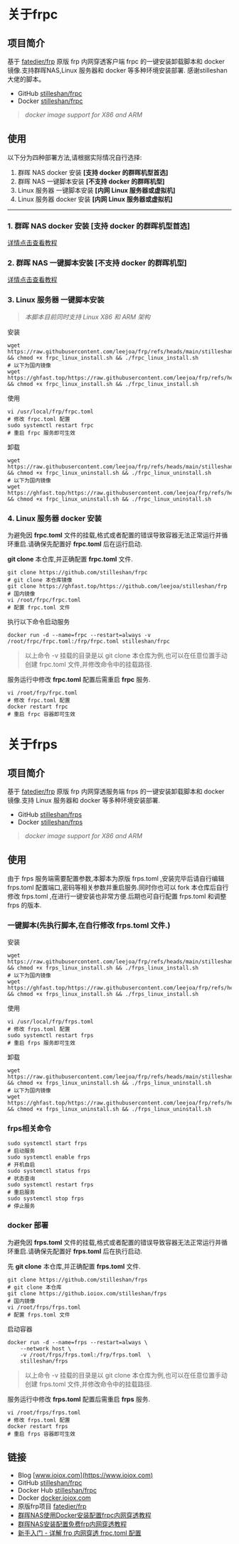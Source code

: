 # 关于frpc
## 项目简介
基于 [fatedier/frp](https://github.com/fatedier/frp) 原版 frp 内网穿透客户端 frpc 的一键安装卸载脚本和 docker 镜像.支持群晖NAS,Linux 服务器和 docker 等多种环境安装部署.
感谢stilleshan大佬的脚本。
- GitHub [stilleshan/frpc](https://github.com/stilleshan/frpc)
- Docker [stilleshan/frpc](https://hub.docker.com/r/stilleshan/frpc)
> *docker image support for X86 and ARM*

## 使用
以下分为四种部署方法,请根据实际情况自行选择:

1. 群晖 NAS docker 安装 **[支持 docker 的群晖机型首选]**
2. 群晖 NAS 一键脚本安装 **[不支持 docker 的群晖机型]**
3. Linux 服务器 一键脚本安装 **[内网 Linux 服务器或虚拟机]**
4. Linux 服务器 docker 安装 **[内网 Linux 服务器或虚拟机]**

---

### 1. 群晖 NAS docker 安装 **[支持 docker 的群晖机型首选]** 
[详情点击查看教程](https://www.ioiox.com/archives/26.html)

### 2. 群晖 NAS 一键脚本安装 **[不支持 docker 的群晖机型]**
[详情点击查看教程](https://www.ioiox.com/archives/6.html)

### 3. Linux 服务器 一键脚本安装
> *本脚本目前同时支持 Linux X86 和 ARM 架构*

安装
```shell
wget https://raw.githubusercontent.com/leejoa/frp/refs/heads/main/stilleshan/frpc_linux_install.sh && chmod +x frpc_linux_install.sh && ./frpc_linux_install.sh
# 以下为国内镜像
wget https://ghfast.top/https://raw.githubusercontent.com/leejoa/frp/refs/heads/main/stilleshan/frpc_linux_install.sh && chmod +x frpc_linux_install.sh && ./frpc_linux_install.sh
```

使用
```shell
vi /usr/local/frp/frpc.toml
# 修改 frpc.toml 配置
sudo systemctl restart frpc
# 重启 frpc 服务即可生效
```

卸载
```shell
wget https://raw.githubusercontent.com/leejoa/frp/refs/heads/main/stilleshan/frpc_linux_uninstall.sh && chmod +x frpc_linux_uninstall.sh && ./frpc_linux_uninstall.sh
# 以下为国内镜像
wget https://ghfast.top/https://raw.githubusercontent.com/leejoa/frp/refs/heads/main/stilleshan/frpc_linux_uninstall.sh && chmod +x frpc_linux_uninstall.sh && ./frpc_linux_uninstall.sh
```

### 4. Linux 服务器 docker 安装
为避免因 **frpc.toml** 文件的挂载,格式或者配置的错误导致容器无法正常运行并循环重启.请确保先配置好 **frpc.toml** 后在运行启动.

**git clone** 本仓库,并正确配置 **frpc.toml** 文件.
```shell
git clone https://github.com/stilleshan/frpc
# git clone 本仓库镜像
git clone https://ghfast.top/https://github.com/leejoa/stilleshan/frp
# 国内镜像
vi /root/frpc/frpc.toml
# 配置 frpc.toml 文件
```

执行以下命令启动服务
```shell
docker run -d --name=frpc --restart=always -v /root/frpc/frpc.toml:/frp/frpc.toml stilleshan/frpc
```
> 以上命令 -v 挂载的目录是以 git clone 本仓库为例,也可以在任意位置手动创建 frpc.toml 文件,并修改命令中的挂载路径.

服务运行中修改 **frpc.toml** 配置后需重启 **frpc** 服务.
```shell
vi /root/frp/frpc.toml
# 修改 frpc.toml 配置
docker restart frpc
# 重启 frpc 容器即可生效
```



# 关于frps
## 项目简介
基于 [fatedier/frp](https://github.com/fatedier/frp) 原版 frp 内网穿透服务端 frps 的一键安装卸载脚本和 docker 镜像.支持 Linux 服务器和 docker 等多种环境安装部署.

- GitHub [stilleshan/frps](https://github.com/stilleshan/frps)
- Docker [stilleshan/frps](https://hub.docker.com/r/stilleshan/frps)
> *docker image support for X86 and ARM*

## 使用
由于 frps 服务端需要配置参数,本脚本为原版 frps.toml ,安装完毕后请自行编辑 frps.toml 配置端口,密码等相关参数并重启服务.同时你也可以 fork 本仓库后自行修改 frps.toml ,在进行一键安装也非常方便.后期也可自行配置 frps.toml 和调整 frps 的版本.

### 一键脚本(先执行脚本,在自行修改 frps.toml 文件.)
安装
```shell
wget https://raw.githubusercontent.com/leejoa/frp/refs/heads/main/stilleshan/frps_linux_install.sh && chmod +x frps_linux_install.sh && ./frps_linux_install.sh
# 以下为国内镜像
wget https://ghfast.top/https://raw.githubusercontent.com/leejoa/frp/refs/heads/main/stilleshan/frps_linux_install.sh && chmod +x frps_linux_install.sh && ./frps_linux_install.sh
```

使用
```shell
vi /usr/local/frp/frps.toml
# 修改 frps.toml 配置
sudo systemctl restart frps
# 重启 frps 服务即可生效
```

卸载
```shell
wget https://raw.githubusercontent.com/leejoa/frp/refs/heads/main/stilleshan/frps_linux_uninstall.sh && chmod +x frps_linux_uninstall.sh && ./frps_linux_uninstall.sh
# 以下为国内镜像
wget https://ghfast.top/https://raw.githubusercontent.com/leejoa/frp/refs/heads/main/stilleshan/frps_linux_uninstall.sh && chmod +x frps_linux_uninstall.sh && ./frps_linux_uninstall.sh
```


### frps相关命令
```shell
sudo systemctl start frps
# 启动服务 
sudo systemctl enable frps
# 开机自启
sudo systemctl status frps
# 状态查询
sudo systemctl restart frps
# 重启服务
sudo systemctl stop frps
# 停止服务
```

### docker 部署
为避免因 **frps.toml** 文件的挂载,格式或者配置的错误导致容器无法正常运行并循环重启.请确保先配置好 **frps.toml** 后在执行启动.

先 **git clone** 本仓库,并正确配置 **frps.toml** 文件.
```shell
git clone https://github.com/stilleshan/frps
# git clone 本仓库
git clone https://github.ioiox.com/stilleshan/frps
# 国内镜像
vi /root/frps/frps.toml
# 配置 frps.toml 文件
```
启动容器
```shell
docker run -d --name=frps --restart=always \
    --network host \
    -v /root/frps/frps.toml:/frp/frps.toml  \
    stilleshan/frps
```
> 以上命令 -v 挂载的目录是以 git clone 本仓库为例,也可以在任意位置手动创建 frps.toml 文件,并修改命令中的挂载路径.

服务运行中修改 **frps.toml** 配置后需重启 **frps** 服务.
```shell
vi /root/frps/frps.toml
# 修改 frps.toml 配置
docker restart frps
# 重启 frps 容器即可生效
```




## 链接
- Blog [www.ioiox.com](https://www.ioiox.com)
- GitHub [stilleshan/frpc](https://github.com/stilleshan/frpc)
- Docker Hub [stilleshan/frpc](https://hub.docker.com/r/stilleshan/frpc)
- Docker [docker.ioiox.com](https://docker.ioiox.com)
- 原版frp项目 [fatedier/frp](https://github.com/fatedier/frp)
- [群晖NAS使用Docker安装配置frpc内网穿透教程](https://www.ioiox.com/archives/26.html) 
- [群晖NAS安装配置免费frp内网穿透教程](https://www.ioiox.com/archives/6.html)
- [新手入门 - 详解 frp 内网穿透 frpc.toml 配置](https://www.ioiox.com/archives/79.html)
